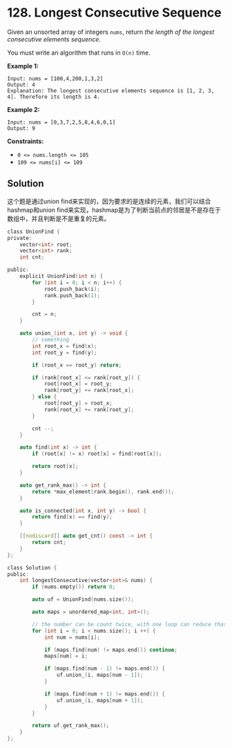 # 128. Longest Consecutive Sequence

Given an unsorted array of integers `nums`, return *the length of the longest consecutive elements sequence.*

You must write an algorithm that runs in `O(n)` time.

**Example 1:**

```
Input: nums = [100,4,200,1,3,2]
Output: 4
Explanation: The longest consecutive elements sequence is [1, 2, 3, 4]. Therefore its length is 4.

```

**Example 2:**

```
Input: nums = [0,3,7,2,5,8,4,6,0,1]
Output: 9

```

**Constraints:**

- `0 <= nums.length <= 105`
- `109 <= nums[i] <= 109`

## Solution

这个题是通过union find来实现的，因为要求的是连续的元素，我们可以结合hashmap和union find来实现，hashmap是为了判断当前点的邻居是不是存在于数组中，并且判断是不是重复的元素。

```c
class UnionFind {
private:
    vector<int> root;
    vector<int> rank;
    int cnt;

public:
    explicit UnionFind(int n) {
        for (int i = 0; i < n; i++) {
            root.push_back(i);
            rank.push_back(1);
        }

        cnt = n;
    }

    auto union_(int x, int y) -> void {
        // something
        int root_x = find(x);
        int root_y = find(y);

        if (root_x == root_y) return;

        if (rank[root_x] <= rank[root_y]) {
            root[root_x] = root_y;
            rank[root_y] += rank[root_x];
        } else {
            root[root_y] = root_x;
            rank[root_x] += rank[root_y];
        }

        cnt --;
    }

    auto find(int x) -> int {
        if (root[x] != x) root[x] = find(root[x]);

        return root[x];
    }

    auto get_rank_max() -> int {
        return *max_element(rank.begin(), rank.end());
    }

    auto is_connected(int x, int y) -> bool {
        return find(x) == find(y);
    }

    [[nodiscard]] auto get_cnt() const -> int {
        return cnt;
    }
};

class Solution {
public:
    int longestConsecutive(vector<int>& nums) {
        if (nums.empty()) return 0;

        auto uf = UnionFind(nums.size());

        auto maps = unordered_map<int, int>();

        // the number can be count twice, with one loop can reduce that
        for (int i = 0; i < nums.size(); i ++) {
            int num = nums[i];

            if (maps.find(num) != maps.end()) continue;
            maps[num] = i;

            if (maps.find(num - 1) != maps.end()) {
                uf.union_(i, maps[num - 1]);
            }

            if (maps.find(num + 1) != maps.end()) {
                uf.union_(i, maps[num + 1]);
            }
        }

        return uf.get_rank_max();
    }
};
```